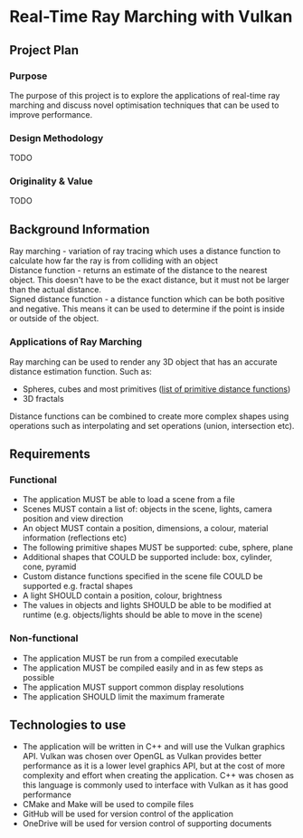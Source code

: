 # Real-Time Ray Marching with Vulkan

## Project Plan
### Purpose
The purpose of this project is to explore the applications of real-time ray marching and discuss novel optimisation techniques that can be used to improve performance.

### Design Methodology
TODO

### Originality & Value
TODO

## Background Information
Ray marching - variation of ray tracing which uses a distance function to calculate how far the ray is from colliding with an object <br>
Distance function - returns an estimate of the distance to the nearest object. This doesn't have to be the exact distance, but it must not be larger than the actual distance. <br>
Signed distance function - a distance function which can be both positive and negative. This means it can be used to determine if the point is inside or outside of the object. <br>

### Applications of Ray Marching
Ray marching can be used to render any 3D object that has an accurate distance estimation function. Such as:
* Spheres, cubes and most primitives ([list of primitive distance functions](https://www.iquilezles.org/www/articles/distfunctions/distfunctions.htm))
* 3D fractals 

Distance functions can be combined to create more complex shapes using operations such as interpolating and set operations (union, intersection etc).

## Requirements
### Functional
* The application MUST be able to load a scene from a file
* Scenes MUST contain a list of: objects in the scene, lights, camera position and view direction
* An object MUST contain a position, dimensions, a colour, material information (reflections etc)
* The following primitive shapes MUST be supported: cube, sphere, plane
* Additional shapes that COULD be supported include: box, cylinder, cone, pyramid
* Custom distance functions specified in the scene file COULD be supported e.g. fractal shapes
* A light SHOULD contain a position, colour, brightness
* The values in objects and lights SHOULD be able to be modified at runtime (e.g. objects/lights should be able to move in the scene)

### Non-functional
* The application MUST be run from a compiled executable 
* The application MUST be compiled easily and in as few steps as possible
* The application MUST support common display resolutions 
* The application SHOULD limit the maximum framerate 

## Technologies to use
* The application will be written in C++ and will use the Vulkan graphics API. Vulkan was chosen over OpenGL as Vulkan provides better performance as it is a lower level graphics API, but at the cost of more complexity and effort when creating the application. C++ was chosen as this language is commonly used to interface with Vulkan as it has good performance
* CMake and Make will be used to compile files
* GitHub will be used for version control of the application
* OneDrive will be used for version control of supporting documents


